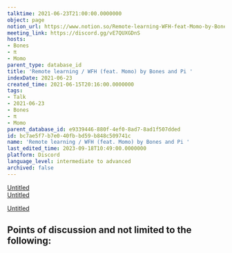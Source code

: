 ```yaml
---
talktime: 2021-06-23T21:00:00.0000000
object: page
notion_url: https://www.notion.so/Remote-learning-WFH-feat-Momo-by-Bones-and-Pi-bc7ae5f7b7e040fbbd59b848c509741c
meeting_link: https://discord.gg/vE7QUXGDnS
hosts:
- Bones
- π
- Momo
parent_type: database_id
title: 'Remote learning / WFH (feat. Momo) by Bones and Pi '
indexDate: 2021-06-23
created_time: 2021-06-15T20:16:00.0000000
tags:
- Talk
- 2021-06-23
- Bones
- π
- Momo
parent_database_id: e9339446-880f-4ef0-8ad7-8ad1f507dded
id: bc7ae5f7-b7e0-40fb-bd59-b848c509741c
name: 'Remote learning / WFH (feat. Momo) by Bones and Pi '
last_edited_time: 2023-09-18T10:49:00.0000000
platform: Discord
language_level: intermediate to advanced
archived: false
---
```


[Untitled](https://www.notion.so/23f0f26c7f1547c0b08477c0c6f1f461)   
[Untitled](https://www.notion.so/482e61b02b9c4456b2b4fe86bb7544c6)   

[Untitled](https://www.notion.so/60226399bd024bf4bf588586f8013a21)   
## Points of discussion and not limited to the following:

   
   
   
   

   


